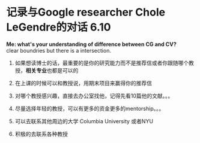 # 记录与Google researcher Chole LeGendre的对话  6.10

**Me: what's your understanding of difference between CG and CV?**  
clear boundries but there is a intersection. 


1. 如果想读博士的话，最重要的是你的研究能力而不是推荐信或者你跟随哪个教授，**相关专业**也都是可以的


2. 在上课的时候可以和教授说，用期末项目来赢得你的推荐信


3. 对哪个教授感兴趣，直接去办公室找他，记得先看10篇他的文献。。。


4. 尽量选择年轻的教授，可以有更多的资金更多的mentorship。。。 


5. 可以去联系其他周边的大学 Columbia University 或者NYU 


6. 积极的去联系各种教授
